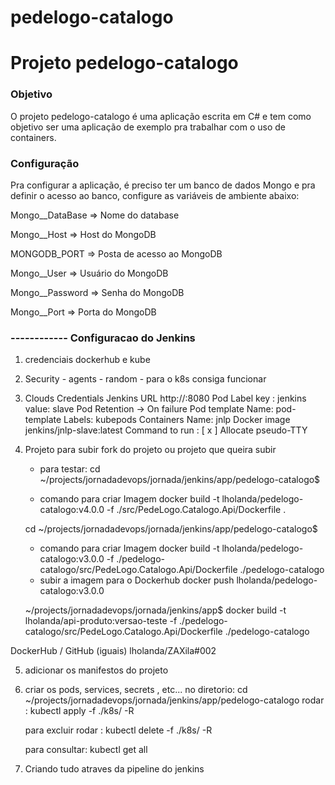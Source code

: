 # pedelogo-catalogo

# Projeto pedelogo-catalogo

### Objetivo
O projeto pedelogo-catalogo é uma aplicação escrita em C# e tem como objetivo ser uma aplicação de exemplo pra trabalhar com o uso de containers.

### Configuração
Pra configurar a aplicação, é preciso ter um banco de dados Mongo e pra definir o acesso ao banco, configure as variáveis de ambiente abaixo:

Mongo__DataBase => Nome do database

Mongo__Host => Host do MongoDB

MONGODB_PORT => Posta de acesso ao MongoDB

Mongo__User => Usuário do MongoDB

Mongo__Password => Senha do MongoDB

Mongo__Port => Porta do MongoDB

### ------------ Configuracao do Jenkins

1) credenciais
    dockerhub e kube
2) Security -
    agents - random - para o k8s consiga funcionar 
3) Clouds
    Credentials
    Jenkins URL http://<IP>:8080
    Pod Label 
        key : jenkins
        value: slave
        Pod Retention -> On failure
        Pod template
            Name: pod-template
            Labels: kubepods
            Containers
                Name: jnlp
                Docker image
                    jenkins/jnlp-slave:latest
                    Command to run : 
                    [ x ] Allocate pseudo-TTY
4) Projeto para subir
    fork do projeto ou projeto que queira subir

    * para testar:
    cd ~/projects/jornadadevops/jornada/jenkins/app/pedelogo-catalogo$

    * comando para criar Imagem
    docker build -t lholanda/pedelogo-catalogo:v4.0.0 -f ./src/PedeLogo.Catalogo.Api/Dockerfile .
    
    cd ~/projects/jornadadevops/jornada/jenkins/app/pedelogo-catalogo$
    * comando para criar Imagem
    docker build -t lholanda/pedelogo-catalogo:v3.0.0 -f ./pedelogo-catalogo/src/PedeLogo.Catalogo.Api/Dockerfile ./pedelogo-catalogo
    * subir a imagem para o Dockerhub
    docker push lholanda/pedelogo-catalogo:v3.0.0

    ~/projects/jornadadevops/jornada/jenkins/app$ 
    docker build -t lholanda/api-produto:versao-teste -f ./pedelogo-catalogo/src/PedeLogo.Catalogo.Api/Dockerfile ./pedelogo-catalogo

DockerHub / GitHub (iguais)
lholanda/ZAXila#002

5) adicionar os manifestos do projeto

6) criar os pods, services, secrets , etc...
    no diretorio:
        cd ~/projects/jornadadevops/jornada/jenkins/app/pedelogo-catalogo
    rodar :
        kubectl apply -f ./k8s/ -R

    para excluir rodar :
        kubectl delete -f ./k8s/ -R

    para consultar:
        kubectl get all

7) Criando tudo atraves da pipeline do jenkins

